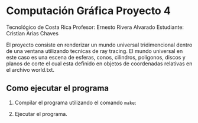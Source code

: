 # Computación Gráfica Proyecto 4

Tecnológico de Costa Rica
Profesor: Ernesto Rivera Alvarado
Estudiante: Cristian Arias Chaves

El proyecto consiste en renderizar un mundo universal tridimencional dentro de una ventana utilizando tecnicas de ray tracing. El mundo universal en este caso es una escena de esferas, conos, cilindros, poligonos, discos y planos de corte el cual esta definido en objetos de coordenadas relativas en el archivo world.txt.

## Como ejecutar el programa

1. Compilar el programa utilizando el comando `make`:

2. Ejecutar el programa.